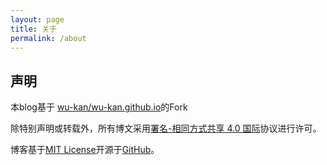 ```yaml
---
layout: page
title: 关于
permalink: /about
---
```

## 声明

本blog基于 [wu-kan/wu-kan.github.io](https://github.com/wu-kan/wu-kan.github.io/fork)的Fork

除特别声明或转载外，所有博文采用[署名-相同方式共享 4.0 国际](https://creativecommons.org/licenses/by-sa/4.0/deed.zh)协议进行许可。

博客基于[MIT License](https://github.com/wu-kan/wu-kan.github.io/blob/master/LICENSE)开源于[GitHub](https://github.com/wu-kan/wu-kan.github.io)。
